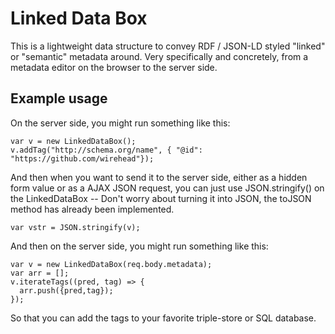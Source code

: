 # Linked Data Box

This is a lightweight data structure to convey RDF / JSON-LD styled "linked" or "semantic" metadata around.  Very specifically and concretely, from a metadata editor on the browser to the server side.

## Example usage

On the server side, you might run something like this:

```
var v = new LinkedDataBox();
v.addTag("http://schema.org/name", { "@id": "https://github.com/wirehead"});
```

And then when you want to send it to the server side, either as a hidden form value or as a AJAX JSON request, you can just use JSON.stringify() on the LinkedDataBox -- Don't worry about turning it into JSON, the toJSON method has already been implemented.

```
var vstr = JSON.stringify(v);
```

And then on the server side, you might run something like this:

```
var v = new LinkedDataBox(req.body.metadata);
var arr = [];
v.iterateTags((pred, tag) => {
  arr.push({pred,tag});
});
```

So that you can add the tags to your favorite triple-store or SQL database.

